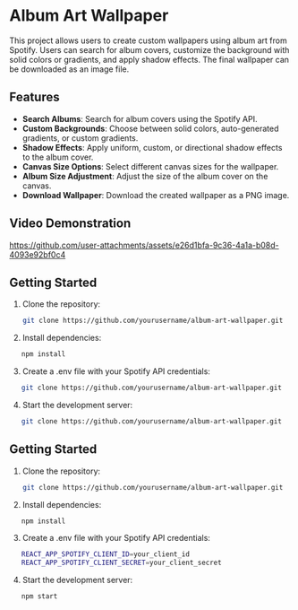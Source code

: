 # Album Art Wallpaper

This project allows users to create custom wallpapers using album art from Spotify. Users can search for album covers, customize the background with solid colors or gradients, and apply shadow effects. The final wallpaper can be downloaded as an image file.

## Features

- **Search Albums**: Search for album covers using the Spotify API.
- **Custom Backgrounds**: Choose between solid colors, auto-generated gradients, or custom gradients.
- **Shadow Effects**: Apply uniform, custom, or directional shadow effects to the album cover.
- **Canvas Size Options**: Select different canvas sizes for the wallpaper.
- **Album Size Adjustment**: Adjust the size of the album cover on the canvas.
- **Download Wallpaper**: Download the created wallpaper as a PNG image.

## Video Demonstration

https://github.com/user-attachments/assets/e26d1bfa-9c36-4a1a-b08d-4093e92bf0c4

## Getting Started

1. Clone the repository:

   ```sh
   git clone https://github.com/yourusername/album-art-wallpaper.git
   ```

2. Install dependencies:

```sh
   npm install
```

3. Create a .env file with your Spotify API credentials:

```sh
   git clone https://github.com/yourusername/album-art-wallpaper.git
```

4. Start the development server:

```sh
   git clone https://github.com/yourusername/album-art-wallpaper.git
```

## Getting Started

1. Clone the repository:

   ```sh
   git clone https://github.com/yourusername/album-art-wallpaper.git
   ```

2. Install dependencies:

```sh
   npm install
```

3. Create a .env file with your Spotify API credentials:

```sh
   REACT_APP_SPOTIFY_CLIENT_ID=your_client_id
   REACT_APP_SPOTIFY_CLIENT_SECRET=your_client_secret
```

4. Start the development server:

```sh
   npm start
```
